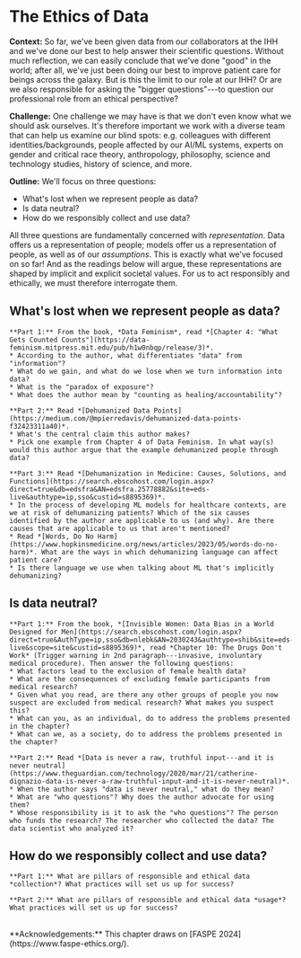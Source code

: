 # The Ethics of Data

**Context:** So far, we've been given data from our collaborators at the IHH and we've done our best to help answer their scientific questions. Without much reflection, we can easily conclude that we've done "good" in the world; after all, we've just been doing our best to improve patient care for beings across the galaxy. But is this the limit to our role at our IHH? Or are we also responsible for asking the "bigger questions"---to question our professional role from an ethical perspective? 

**Challenge:** One challenge we may have is that we don't even know what we should ask ourselves. It's therefore important we work with a diverse team that can help us examine our blind spots: e.g. colleagues with different identities/backgrounds, people affected by our AI/ML systems, experts on gender and critical race theory, anthropology, philosophy, science and technology studies, history of science, and more. 

**Outline:** We'll focus on three questions:
* What's lost when we represent people as data?
* Is data neutral?
* How do we responsibly collect and use data?

All three questions are fundamentally concerned with *representation*. Data offers us a representation of people; models offer us a representation of people, as well as of our *assumptions*. This is exactly what we've focused on so far! And as the readings below will argue, these representations are shaped by implicit and explicit societal values. For us to act responsibly and ethically, we must therefore interrogate them. 


## What's lost when we represent people as data?


````{admonition} Exercise: Ethics of Representation
**Part 1:** From the book, *Data Feminism*, read *[Chapter 4: "What Gets Counted Counts"](https://data-feminism.mitpress.mit.edu/pub/h1w0nbqp/release/3)*.
* According to the author, what differentiates "data" from "information"? 
* What do we gain, and what do we lose when we turn information into data? 
* What is the "paradox of exposure"? 
* What does the author mean by "counting as healing/accountability"? 

**Part 2:** Read *[Dehumanized Data Points](https://medium.com/@mpierredavis/dehumanized-data-points-f32423311a40)*. 
* What's the central claim this author makes?
* Pick one example from Chapter 4 of Data Feminism. In what way(s) would this author argue that the example dehumanized people through data?

**Part 3:** Read *[Dehumanization in Medicine: Causes, Solutions, and Functions](https://search.ebscohost.com/login.aspx?direct=true&db=edsfra&AN=edsfra.25778882&site=eds-live&authtype=ip,sso&custid=s8895369)*.
* In the process of developing ML models for healthcare contexts, are we at risk of dehumanizing patients? Which of the six causes identified by the author are applicable to us (and why). Are there causes that are applicable to us that aren't mentioned?
* Read *[Words, Do No Harm](https://www.hopkinsmedicine.org/news/articles/2023/05/words-do-no-harm)*. What are the ways in which dehumanizing language can affect patient care? 
* Is there language we use when talking about ML that's implicitly dehumanizing? 
````



## Is data neutral?


````{admonition} Exercise: Data Neutrality 
**Part 1:** From the book, *[Invisible Women: Data Bias in a World Designed for Men](https://search.ebscohost.com/login.aspx?direct=true&AuthType=ip,sso&db=nlebk&AN=2030243&authtype=shib&site=eds-live&scope=site&custid=s8895369)*, read *Chapter 10: The Drugs Don't Work* (Trigger warning in 2nd paragraph---invasive, involuntary medical procedure). Then answer the following questions:
* What factors lead to the exclusion of female health data?
* What are the consequences of excluding female participants from medical research?
* Given what you read, are there any other groups of people you now suspect are excluded from medical research? What makes you suspect this? 
* What can you, as an individual, do to address the problems presented in the chapter?
* What can we, as a society, do to address the problems presented in the chapter?

**Part 2:** Read *[Data is never a raw, truthful input---and it is never neutral](https://www.theguardian.com/technology/2020/mar/21/catherine-dignazio-data-is-never-a-raw-truthful-input-and-it-is-never-neutral)*.
* When the author says "data is never neutral," what do they mean?
* What are "who questions"? Why does the author advocate for using them?
* Whose responsibility is it to ask the "who questions"? The person who funds the research? The researcher who collected the data? The data scientist who analyzed it?
````


## How do we responsibly collect and use data?

````{admonition} Exercise: Responsible and Ethical Practices
**Part 1:** What are pillars of responsible and ethical data *collection*? What practices will set us up for success?

**Part 2:** What are pillars of responsible and ethical data *usage*? What practices will set us up for success?
````

<br/>
**Acknowledgements:** This chapter draws on [FASPE 2024](https://www.faspe-ethics.org/). 

